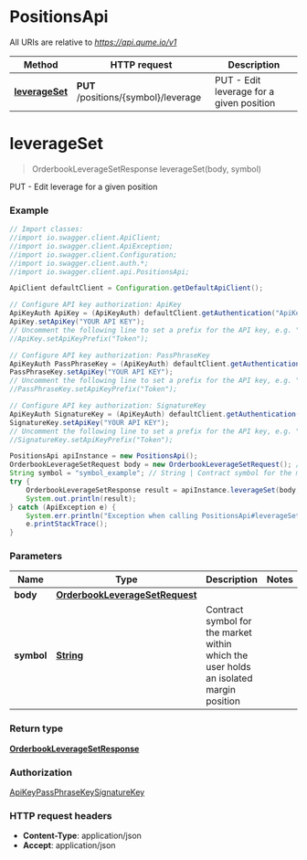 # PositionsApi

All URIs are relative to *https://api.qume.io/v1*

Method | HTTP request | Description
------------- | ------------- | -------------
[**leverageSet**](PositionsApi.md#leverageSet) | **PUT** /positions/{symbol}/leverage | PUT - Edit leverage for a given position

<a name="leverageSet"></a>
# **leverageSet**
> OrderbookLeverageSetResponse leverageSet(body, symbol)

PUT - Edit leverage for a given position

### Example
```java
// Import classes:
//import io.swagger.client.ApiClient;
//import io.swagger.client.ApiException;
//import io.swagger.client.Configuration;
//import io.swagger.client.auth.*;
//import io.swagger.client.api.PositionsApi;

ApiClient defaultClient = Configuration.getDefaultApiClient();

// Configure API key authorization: ApiKey
ApiKeyAuth ApiKey = (ApiKeyAuth) defaultClient.getAuthentication("ApiKey");
ApiKey.setApiKey("YOUR API KEY");
// Uncomment the following line to set a prefix for the API key, e.g. "Token" (defaults to null)
//ApiKey.setApiKeyPrefix("Token");

// Configure API key authorization: PassPhraseKey
ApiKeyAuth PassPhraseKey = (ApiKeyAuth) defaultClient.getAuthentication("PassPhraseKey");
PassPhraseKey.setApiKey("YOUR API KEY");
// Uncomment the following line to set a prefix for the API key, e.g. "Token" (defaults to null)
//PassPhraseKey.setApiKeyPrefix("Token");

// Configure API key authorization: SignatureKey
ApiKeyAuth SignatureKey = (ApiKeyAuth) defaultClient.getAuthentication("SignatureKey");
SignatureKey.setApiKey("YOUR API KEY");
// Uncomment the following line to set a prefix for the API key, e.g. "Token" (defaults to null)
//SignatureKey.setApiKeyPrefix("Token");

PositionsApi apiInstance = new PositionsApi();
OrderbookLeverageSetRequest body = new OrderbookLeverageSetRequest(); // OrderbookLeverageSetRequest | 
String symbol = "symbol_example"; // String | Contract symbol for the market within which the user holds an isolated margin position
try {
    OrderbookLeverageSetResponse result = apiInstance.leverageSet(body, symbol);
    System.out.println(result);
} catch (ApiException e) {
    System.err.println("Exception when calling PositionsApi#leverageSet");
    e.printStackTrace();
}
```

### Parameters

Name | Type | Description  | Notes
------------- | ------------- | ------------- | -------------
 **body** | [**OrderbookLeverageSetRequest**](OrderbookLeverageSetRequest.md)|  |
 **symbol** | [**String**](.md)| Contract symbol for the market within which the user holds an isolated margin position |

### Return type

[**OrderbookLeverageSetResponse**](OrderbookLeverageSetResponse.md)

### Authorization

[ApiKey](../README.md#ApiKey)[PassPhraseKey](../README.md#PassPhraseKey)[SignatureKey](../README.md#SignatureKey)

### HTTP request headers

 - **Content-Type**: application/json
 - **Accept**: application/json

